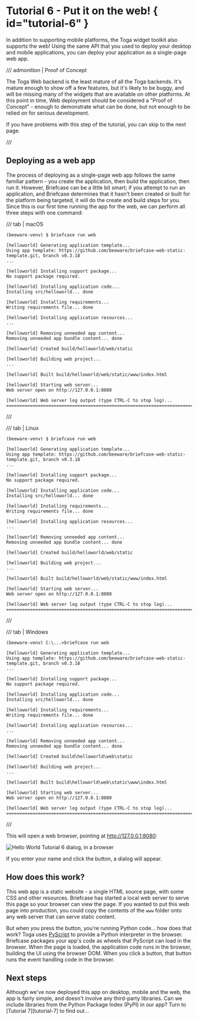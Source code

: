 # Tutorial 6 - Put it on the web!  { id="tutorial-6" }

In addition to supporting mobile platforms, the Toga widget toolkit also
supports the web! Using the same API that you used to deploy your
desktop and mobile applications, you can deploy your application as a
single-page web app.

/// admonition | Proof of Concept

The Toga Web backend is the least mature of all the Toga backends. It's
mature enough to show off a few features, but it's likely to be buggy,
and will be missing many of the widgets that are available on other
platforms. At this point in time, Web deployment should be considered a
"Proof of Concept" - enough to demonstrate what can be done, but not
enough to be relied on for serious development.

If you have problems with this step of the tutorial, you can skip to the
next page.


///

## Deploying as a web app

The process of deploying as a single-page web app follows the same
familiar pattern - you create the application, then build the
application, then run it. However, Briefcase can be a little bit smart;
if you attempt to run an application, and Briefcase determines that it
hasn't been created or built for the platform being targeted, it will do
the create and build steps for you. Since this is our first time running
the app for the web, we can perform all three steps with one command:

/// tab | macOS

```console
(beeware-venv) $ briefcase run web

[helloworld] Generating application template...
Using app template: https://github.com/beeware/briefcase-web-static-template.git, branch v0.3.18
...

[helloworld] Installing support package...
No support package required.

[helloworld] Installing application code...
Installing src/helloworld... done

[helloworld] Installing requirements...
Writing requirements file... done

[helloworld] Installing application resources...
...

[helloworld] Removing unneeded app content...
Removing unneeded app bundle content... done

[helloworld] Created build/helloworld/web/static

[helloworld] Building web project...
...

[helloworld] Built build/helloworld/web/static/www/index.html

[helloworld] Starting web server...
Web server open on http://127.0.0.1:8080

[helloworld] Web server log output (type CTRL-C to stop log)...
===========================================================================
```

///

/// tab | Linux

```console
(beeware-venv) $ briefcase run web

[helloworld] Generating application template...
Using app template: https://github.com/beeware/briefcase-web-static-template.git, branch v0.3.18
...

[helloworld] Installing support package...
No support package required.

[helloworld] Installing application code...
Installing src/helloworld... done

[helloworld] Installing requirements...
Writing requirements file... done

[helloworld] Installing application resources...
...

[helloworld] Removing unneeded app content...
Removing unneeded app bundle content... done

[helloworld] Created build/helloworld/web/static

[helloworld] Building web project...
...

[helloworld] Built build/helloworld/web/static/www/index.html

[helloworld] Starting web server...
Web server open on http://127.0.0.1:8080

[helloworld] Web server log output (type CTRL-C to stop log)...
===========================================================================
```

///

/// tab | Windows

```doscon
(beeware-venv) C:\...>briefcase run web

[helloworld] Generating application template...
Using app template: https://github.com/beeware/briefcase-web-static-template.git, branch v0.3.18
...

[helloworld] Installing support package...
No support package required.

[helloworld] Installing application code...
Installing src/helloworld... done

[helloworld] Installing requirements...
Writing requirements file... done

[helloworld] Installing application resources...
...

[helloworld] Removing unneeded app content...
Removing unneeded app bundle content... done

[helloworld] Created build\helloworld\web\static

[helloworld] Building web project...
...

[helloworld] Built build\helloworld\web\static\www\index.html

[helloworld] Starting web server...
Web server open on http://127.0.0.1:8080

[helloworld] Web server log output (type CTRL-C to stop log)...
===========================================================================
```

///


This will open a web browser, pointing at <http://127.0.0.1:8080>:

![Hello World Tutorial 6 dialog, in a browser](/tutorial/images/tutorial-6.png)

If you enter your name and click the button, a dialog will appear.

## How does this work?

This web app is a static website - a single HTML source page, with some
CSS and other resources. Briefcase has started a local web server to
serve this page so your browser can view the page. If you wanted to put
this web page into production, you could copy the contents of the `www`
folder onto any web server that can serve static content.

But when you press the button, you're running Python code... how does
that work? Toga uses [PyScript](https://pyscript.net) to provide a
Python interpreter in the browser. Briefcase packages your app's code as
wheels that PyScript can load in the browser. When the page is loaded,
the application code runs in the browser, building the UI using the
browser DOM. When you click a button, that button runs the event
handling code in the browser.

## Next steps

Although we've now deployed this app on desktop, mobile and the web, the
app is fairly simple, and doesn't involve any third-party libraries. Can
we include libraries from the Python Package Index (PyPI) in our app?
Turn to [Tutorial 7][tutorial-7] to find
out...
